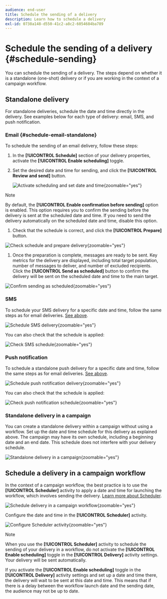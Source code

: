 ```yaml
---
audience: end-user
title: Schedule the sending of a delivery
description: Learn how to schedule a delivery
exl-id: 0738a148-d550-41c2-a8c2-6054684ba789
---
```

# Schedule the sending of a delivery {#schedule-sending}

You can schedule the sending of a delivery. The steps depend on whether it is a standalone (one-shot) delivery or if you are working in the context of a campaign workflow.

## Standalone delivery

For standalone deliveries, schedule the date and time directly in the delivery. See examples below for each type of delivery: email, SMS, and push notification.

### Email {#schedule-email-standalone}

To schedule the sending of an email delivery, follow these steps:

1. In the **[!UICONTROL Schedule]** section of your delivery properties, activate the **[!UICONTROL Enable scheduling]** toggle.

1. Set the desired date and time for sending, and click the **[!UICONTROL Review and send]** button.

    ![Activate scheduling and set date and time](assets/schedule-email-standalone.png){zoomable="yes"}

>[!NOTE]
>
>By default, the **[!UICONTROL Enable confirmation before sending]** option is enabled. This option requires you to confirm the sending before the delivery is sent at the scheduled date and time. If you need to send the delivery automatically on the scheduled date and time, disable this option.
>

1. Check that the schedule is correct, and click the **[!UICONTROL Prepare]** button.

![Check schedule and prepare delivery](assets/schedule-email-standalone-prepare.png){zoomable="yes"}

1. Once the preparation is complete, messages are ready to be sent. Key metrics for the delivery are displayed, including total target population, number of messages to deliver, and number of excluded recipients. Click the **[!UICONTROL Send as scheduled]** button to confirm the delivery will be sent on the scheduled date and time to the main target.

![Confirm sending as scheduled](assets/schedule-email-standalone-send.png){zoomable="yes"}

### SMS

To schedule your SMS delivery for a specific date and time, follow the same steps as for email deliveries. [See above](#schedule-email-standalone).

![Schedule SMS delivery](assets/schedule-sms-standalone.png){zoomable="yes"}

You can also check that the schedule is applied:

![Check SMS schedule](assets/schedule-sms-standalone-prepare.png){zoomable="yes"}

### Push notification

To schedule a standalone push delivery for a specific date and time, follow the same steps as for email deliveries. [See above](#schedule-email-standalone).

![Schedule push notification delivery](assets/schedule-push-standalone.png){zoomable="yes"}

You can also check that the schedule is applied:

![Check push notification schedule](assets/schedule-push-standalone-prepare.png){zoomable="yes"}

### Standalone delivery in a campaign

You can create a standalone delivery within a campaign without using a workflow. Set up the date and time schedule for this delivery as explained above. The campaign may have its own schedule, including a beginning date and an end date. This schedule does not interfere with your delivery schedule.

![Standalone delivery in a campaign](assets/schedule-delivery-standalone.png){zoomable="yes"}

## Schedule a delivery in a campaign workflow

In the context of a campaign workflow, the best practice is to use the **[!UICONTROL Scheduler]** activity to apply a date and time for launching the workflow, which involves sending the delivery. [Learn more about Scheduler](../workflows/activities/scheduler.md).

![Schedule delivery in a campaign workflow](assets/schedule-workflow.png){zoomable="yes"}

Configure the date and time in the **[!UICONTROL Scheduler]** activity.

![Configure Scheduler activity](assets/schedule-workflow-scheduler.png){zoomable="yes"}

>[!NOTE]
>
>When you use the **[!UICONTROL Scheduler]** activity to schedule the sending of your delivery in a workflow, do not activate the **[!UICONTROL Enable scheduling]** toggle in the **[!UICONTROL Delivery]** activity settings. Your delivery will be sent automatically.
>

If you activate the **[!UICONTROL Enable scheduling]** toggle in the **[!UICONTROL Delivery]** activity settings and set up a date and time there, the delivery will wait to be sent at this date and time. This means that if there is a delay between the workflow launch date and the sending date, the audience may not be up to date.